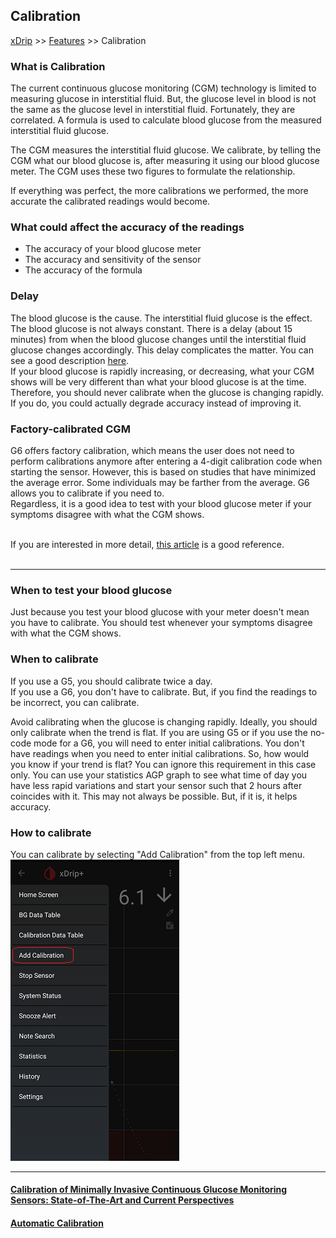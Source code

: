## Calibration  
[xDrip](../README.md) >> [Features](./Features_page.md) >> Calibration  
  
### What is Calibration  
The current continuous glucose monitoring (CGM) technology is limited to measuring glucose in interstitial fluid.  But, the glucose level in blood is not the same as the glucose level in interstitial fluid.  Fortunately, they are correlated.  A formula is used to calculate blood glucose from the measured interstitial fluid glucose.  
  
The CGM measures the interstitial fluid glucose.  We calibrate, by telling the CGM what our blood glucose is, after measuring it using our blood glucose meter.    The CGM uses these two figures to formulate the relationship.  
  
If everything was perfect, the more calibrations we performed, the more accurate the calibrated readings would become.  
  
### What could affect the accuracy of the readings  
* The accuracy of your blood glucose meter  
* The accuracy and sensitivity of the sensor  
* The accuracy of the formula  
 

### Delay  
The blood glucose is the cause.  The interstitial fluid glucose is the effect.  The blood glucose is not always constant.  There is a delay (about 15 minutes) from when the blood glucose changes until the interstitial fluid glucose changes accordingly. This delay complicates the matter.  You can see a good description [here](https://www.youtube.com/watch?v=vylZB-m22Sc).  
If your blood glucose is rapidly increasing, or decreasing, what your CGM shows will be very different than what your blood glucose is at the time.  
Therefore, you should never calibrate when the glucose is changing rapidly.  If you do, you could actually degrade accuracy instead of improving it.  

### Factory-calibrated CGM  
G6 offers factory calibration, which means the user does not need to perform calibrations anymore after entering a 4-digit calibration code when starting the sensor.  However, this is based on studies that have minimized the average error.  Some individuals may be farther from the average.   G6 allows you to calibrate if you need to.  
Regardless, it is a good idea to test with your blood glucose meter if your symptoms disagree with what the CGM shows.  
<br/>  
  
If you are interested in more detail, [this article](./pdf/biosensors-08-00024.pdf) is a good reference.  
<br/>  
  
---  
  
### When to test your blood glucose  
Just because you test your blood glucose with your meter doesn't mean you have to calibrate.  You should test whenever your symptoms disagree with what the CGM shows.  

### When to calibrate  
If you use a G5, you should calibrate twice a day.  
If you use a G6, you don't have to calibrate.  But, if you find the readings to be incorrect, you can calibrate.  

Avoid calibrating when the glucose is changing rapidly.  Ideally, you should only calibrate when the trend is flat.  If you are using G5 or if you use the no-code mode for a G6, you will need to enter initial calibrations.  You don't have readings when you need to enter initial calibrations.  So, how would you know if your trend is flat?  You can ignore this requirement in this case only.  You can use your statistics AGP graph to see what time of day you have less rapid variations and start your sensor such that 2 hours after coincides with it.  This may not always be possible.  But, if it is, it helps accuracy.
  
### How to calibrate  
You can calibrate by selecting "Add Calibration" from the top left menu.  
![](./images/HowtoCalibrate.png)  
  
---  
  
#### [Calibration of Minimally Invasive Continuous Glucose Monitoring Sensors: State-of-The-Art and Current Perspectives](./pdf/biosensors-08-00024.pdf)
#### [Automatic Calibration](./AutoCal.md)
  
